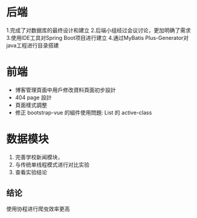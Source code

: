 # 后端

1.完成了对数据库的最终设计和建立
2.后端小组经过会议讨论，更加明确了需求
3.使用IDE工具对Spring Boot项目进行建立
4.通过MyBatis Plus-Generator对java工程进行目录搭建

# 前端

- 博客管理頁面中用戶修改資料頁面初步設計
- 404 page 設計
- 頁面樣式調整
- 修正 bootstrap-vue 的組件使用問題: List 的 active-class

# 数据模块
1. 完善学校新闻模块，
2. 与传统单线程模式进行对比实验
3. 查看实验结论
## 结论
使用协程进行爬虫效率更高
